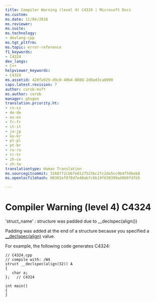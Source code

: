 ```yaml
---
title: Compiler Warning (level 4) C4324 | Microsoft Docs
ms.custom: 
ms.date: 11/04/2016
ms.reviewer: 
ms.suite: 
ms.technology:
- devlang-cpp
ms.tgt_pltfrm: 
ms.topic: error-reference
f1_keywords:
- C4324
dev_langs:
- C++
helpviewer_keywords:
- C4324
ms.assetid: 420fa929-d9c0-40b4-8808-2d8ad3ca8090
caps.latest.revision: 7
author: corob-msft
ms.author: corob
manager: ghogen
translation.priority.ht:
- cs-cz
- de-de
- es-es
- fr-fr
- it-it
- ja-jp
- ko-kr
- pl-pl
- pt-br
- ru-ru
- tr-tr
- zh-cn
- zh-tw
translationtype: Human Translation
ms.sourcegitcommit: 3168772cbb7e8127523bc2fc2da5cc9b4f59beb8
ms.openlocfilehash: 00301ef878d7e48ab7c6b19f830399a4060fdfb5

---
```

# Compiler Warning (level 4) C4324
'struct_name' : structure was padded due to __declspec(align())  
  
 Padding was added at the end of a structure because you specified a [__declspec(align)](../../cpp/align-cpp.md) value.  
  
 For example, the following code generates C4324:  
  
```  
// C4324.cpp  
// compile with: /W4  
struct __declspec(align(32)) A  
{  
   char a;  
};   // C4324  
  
int main()  
{  
}  
```


<!--HONumber=Jan17_HO2-->


